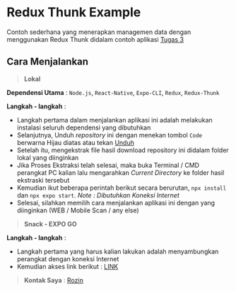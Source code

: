 # Redux Thunk Example

Contoh sederhana yang menerapkan managemen data dengan menggunakan Redux Thunk didalam contoh aplikasi [Tugas 3](https://github.com/RozKoy/Mobile-App) 

## Cara Menjalankan

> **Lokal**

**Dependensi Utama** : `Node.js`, `React-Native`, `Expo-CLI`, `Redux`, `Redux-Thunk`

**Langkah - langkah** :
- Langkah pertama dalam menjalankan aplikasi ini adalah melakukan instalasi seluruh dependensi yang dibutuhkan
- Selanjutnya, Unduh *repository* ini dengan menekan tombol `Code` berwarna Hijau diatas atau tekan [Unduh](https://github.com/RozKoy/Tugas4-Redux-Thunk/archive/refs/heads/main.zip)
- Setelah itu, mengekstrak file hasil download repository ini didalam folder lokal yang diinginkan
- Jika Proses Ekstraksi telah selesai, maka buka Terminal / CMD perangkat PC kalian lalu mengarahkan *Current Directory* ke folder hasil ekstraski tersebut
- Kemudian ikut beberapa perintah berikut secara berurutan, `npx install` dan `npx expo start`. *Note : Dibutuhkan Koneksi Internet*
- Selesai, silahkan memilih cara menjalankan aplikasi ini dengan yang diinginkan (WEB / Mobile Scan / any else)

> **Snack - EXPO GO**

**Langkah - langkah** :
- Langkah pertama yang harus kalian lakukan adalah menyambungkan perangkat dengan koneksi Internet
- Kemudian akses link berikut : [LINK](https://snack.expo.dev/@rozkoy/tugas4thunk)

> **Kontak Saya** :
[Rozin](https://www.instagram.com/rozinnnnn_/)
